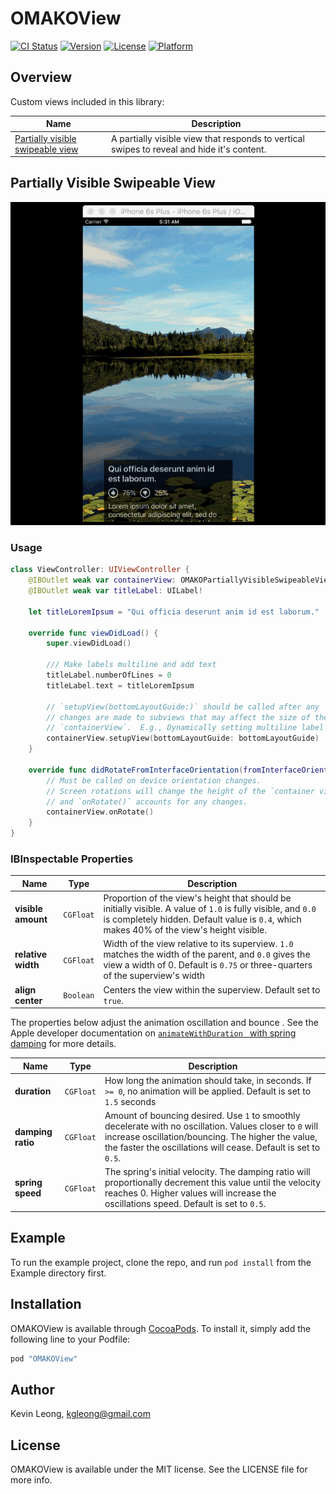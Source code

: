 # OMAKOView

[![CI Status](http://img.shields.io/travis/kgleong/OMAKOView.svg?style=flat)](https://travis-ci.org/kgleong/OMAKOView)
[![Version](https://img.shields.io/cocoapods/v/OMAKOView.svg?style=flat)](http://cocoapods.org/pods/OMAKOView)
[![License](https://img.shields.io/cocoapods/l/OMAKOView.svg?style=flat)](http://cocoapods.org/pods/OMAKOView)
[![Platform](https://img.shields.io/cocoapods/p/OMAKOView.svg?style=flat)](http://cocoapods.org/pods/OMAKOView)

## Overview

Custom views included in this library:

|Name|Description|
|----|-----------|
|[Partially visible swipeable view](#partially-visible-swipeable-view)|A partially visible view that responds to vertical swipes to reveal and hide it's content.|

## Partially Visible Swipeable View

![Partially Visible Swipeable View demo](/images/partially-visible-swipeable-demo-1.gif)

### Usage

```swift
class ViewController: UIViewController {
    @IBOutlet weak var containerView: OMAKOPartiallyVisibleSwipeableView!
    @IBOutlet weak var titleLabel: UILabel!

    let titleLoremIpsum = "Qui officia deserunt anim id est laborum."

    override func viewDidLoad() {
        super.viewDidLoad()

        /// Make labels multiline and add text
        titleLabel.numberOfLines = 0
        titleLabel.text = titleLoremIpsum

        // `setupView(bottomLayoutGuide:)` should be called after any
        // changes are made to subviews that may affect the size of the
        // `containerView`.  E.g., Dynamically setting multiline label text.
        containerView.setupView(bottomLayoutGuide: bottomLayoutGuide)
    }

    override func didRotateFromInterfaceOrientation(fromInterfaceOrientation: UIInterfaceOrientation) {
        // Must be called on device orientation changes.
        // Screen rotations will change the height of the `container view`,
        // and `onRotate()` accounts for any changes.
        containerView.onRotate()
    }
}
```

### IBInspectable Properties
|Name|Type|Description|
|----|----|-----------|
|**visible amount**|`CGFloat`|Proportion of the view's height that should be initially visible.  A value of `1.0` is fully visible, and `0.0` is completely hidden. Default value is `0.4`, which makes 40% of the view's height visible.|
|**relative width**|`CGFloat`|Width of the view relative to its superview.  `1.0` matches the width of the parent, and `0.0` gives the view a width of 0.  Default is `0.75` or three-quarters of the superview's width |
|**align center**|`Boolean`|Centers the view within the superview.  Default set to `true`.|

The properties below adjust the animation oscillation and bounce .  See the Apple developer documentation on [`animateWithDuration ` with spring damping](https://developer.apple.com/reference/uikit/uiview/1622594-animatewithduration?language=objc) for more details.

|Name|Type|Description|
|----|----|-----------|
|**duration**|`CGFloat`|How long the animation should take, in seconds. If `>= 0`, no animation will be applied.  Default is set to `1.5` seconds|
|**damping ratio**|`CGFloat`| Amount of bouncing desired. Use `1` to smoothly decelerate with no oscillation.  Values closer to `0` will increase oscillation/bouncing. The higher the value, the faster the oscillations will cease. Default is set to `0.5`.|
|**spring speed**|`CGFloat`| The spring's initial velocity. The damping ratio will proportionally decrement this value until the velocity reaches 0. Higher values will increase the oscillations speed. Default is set to `0.5`.|

## Example

To run the example project, clone the repo, and run `pod install` from the Example directory first.

## Installation

OMAKOView is available through [CocoaPods](http://cocoapods.org). To install
it, simply add the following line to your Podfile:

```ruby
pod "OMAKOView"
```

## Author

Kevin Leong, kgleong@gmail.com

## License

OMAKOView is available under the MIT license. See the LICENSE file for more info.
